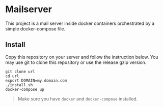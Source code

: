# Mailserver

This project is a mail server inside docker containers orchestrated by a simple docker-compose file.

## Install
Copy this repository on your server and follow the instruction below. You may use git to clone this repository or use the release gzip version.

```
git clone url
cd url
export DOMAIN=my.domain.com
./install.sh
docker-compose up
```

 > Make sure you have `docker` and `docker-compose` installed.
